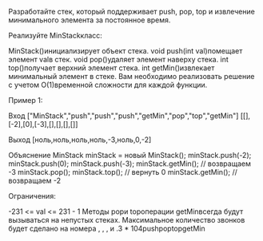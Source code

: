 Разработайте стек, который поддерживает push, pop, top и извлечение минимального элемента за постоянное время.

Реализуйте MinStackкласс:

MinStack()инициализирует объект стека.
void push(int val)помещает элемент valв стек.
void pop()удаляет элемент наверху стека.
int top()получает верхний элемент стека.
int getMin()извлекает минимальный элемент в стеке.
Вам необходимо реализовать решение с учетом O(1)временной сложности для каждой функции.

 

Пример 1:

Вход
["MinStack","push","push","push","getMin","pop","top","getMin"]
[[],[-2],[0],[-3],[],[],[],[]]

Выход
[ноль,ноль,ноль,ноль,-3,ноль,0,-2]

Объяснение
MinStack minStack = новый MinStack();
minStack.push(-2);
minStack.push(0);
minStack.push(-3);
minStack.getMin(); // возвращаем -3
minStack.pop();
minStack.top(); // вернуть 0
minStack.getMin(); // возвращаем -2
 

Ограничения:

-231 <= val <= 231 - 1
Методы popи topоперации getMinвсегда будут вызываться на непустых стеках.
Максимальное количество звонков будет сделано на номера , , , и .3 * 104pushpoptopgetMin